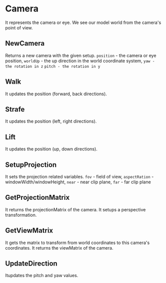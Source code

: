 # Camera

It represents the camera or eye. We see our model world from the camera's point of view.

## NewCamera

Returns a new camera with the given setup. `position` - the camera or eye position, `worldUp` - the up direction in the world coordinate system, `yaw - the rotation in z` `pitch - the rotation in y`

## Walk

It updates the position (forward, back directions).

## Strafe

It updates the position (left, right directions).

## Lift

It updates the position (up, down directions).

## SetupProjection

It sets the projection related variables. `fov` - field of view, `aspectRation` - windowWidth/windowHeight, `near` - near clip plane, `far` - far clip plane

## GetProjectionMatrix

It returns the projectionMatrix of the camera. It setups a perspective transformation.

## GetViewMatrix

It gets the matrix to transform from world coordinates to this camera's coordinates. It returns the viewMatrix of the camera.

## UpdateDirection

Itupdates the pitch and yaw values.
